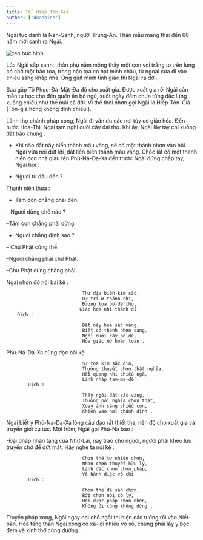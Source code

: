 ```yaml
---
title: Tổ  Hiếp Tôn Giả
author: ["doanbinh"]
---
```



Ngài tục danh là Nan-Sanh, người Trung-Ân. Thân mẫu mang thai đến 60 năm mới sanh ra Ngài. 

![ten buc hinh](http://tamanlac.vn/wp-content/uploads/2015/01/10_hieptongia_jpg_imgmax_512.jpg "ten buc hinh")

Lúc Ngài sắp sanh, ,thân phụ nằm mộng thấy một con voi trắng to trên lưng có chở một bảo tọa, trong bảo tọa có hạt minh châu, từ ngoài cửa đi vào chiếu sáng khắp nhà. Ông giựt mình tỉnh giấc thì Ngài ra đời.

Sau gặp Tổ Phục-Đà-Mật-Đa độ cho xuất gia. Được xuất gia rồi Ngài cần mẫn tu học cho đến quên ăn bỏ ngủ, suốt ngày đêm chưa từng đặc lưng xuống chiếu,như thế mãi cả đời. Vì thế thời nhơn gọi Ngài là Hiếp-Tôn-Giả (Tôn-giả hông không dính chiếu ).

Lãnh thọ chánh pháp xong, Ngài đi vân du các nơi tùy cơ giáo hóa. Đến nước Hoa-Thị, Ngài  tạm nghỉ dưới cây đại thọ. Khi ấy, Ngài lấy tay chỉ xuống đất bảo chúng :

- Khi nào đất này biến thành màu vàng, sẽ có một thánh nhơn vào hội. Ngài vừa nói dứt lời, đất liền biến thành màu vàng. Chốc lát có một thanh niên con nhà giàu tên Phú-Na-Dạ-Xa đến trước Ngài đứng chắp tay, Ngài hỏi :

- Ngươi từ đâu đến ?

Thanh niên thưa :

- Tâm con chẳng phải đến.

 – Ngươi dừng chổ nào ?

–Tâm con chẳng phải dừng.

- Ngươi chẳng định sao ?

– Chư Phật cũng thế.

–Ngươi chẳng phải chư Phật.

 –Chư Phật cũng chẳng phải.

Ngài nhơn đó nói bài kệ :

                                Thử địa biến kim sắc,    
                                Dự tri ư thánh chí,
                                Đương tọa bồ-đề thọ,
                               Giác hoa nhi thành dỉ.
        Dịch :

                                Đất này hóa sắc vàng,
                                Biết có thánh nhơn sang,
                                Ngồi dưới cây bồ-đề,
                                Hoa giác nở hoàn toàn .

Phú-Na-Dạ-Xa cũng đọc bài kệ: 

                                Sư tọa kim sắc địa,
                                Thường thuyết chơn thật nghĩa,
                                Hồi quang nhi chiếu ngã,
                                Linh nhập tam-ma-đề .
            Dịch :

                                Thầy ngồi đất sắc vàng,
                                Thường nói nghĩa chơn thật,
                                Xoay ánh sáng chiếu con,
                                Khiến vào nơi chánh định .

Ngài biết ý Phú-Na-Dạ-Xa lòng cầu đạo rất thiết tha, nên độ cho xuất gia và truyền giới cụ túc. Một hôm, Ngài gọi Phú-Na bảo :

-Đại pháp nhãn tạng của Như-Lai, nay trao cho ngươi, ngươi phải khéo lưu truyền chớ để dứt mất. Hãy nghe ta nói kệ :

                                Chơn thể tự nhiên chơn,
                                Nhơn chơn thuyết hữu lý,
                                Lãnh đắc chơn chơn pháp,
                                Vô hành diệc vô chỉ
            Dịch :

                                Chơn thể đã sẵn chơn,
                                Bởi chơn nói có lý,
                                Hội được pháp chơn nhơn,
                                Không đi cũng không dừng .

Truyền pháp xong, Ngài ngay nơi chỗ ngồi thị hiện các tướng rồi vào Niết-bàn. Hỏa táng thân Ngài xong có xá-lợi nhiều vô số, chúng phải lấy y bọc đem về kính thờ cúng dường .